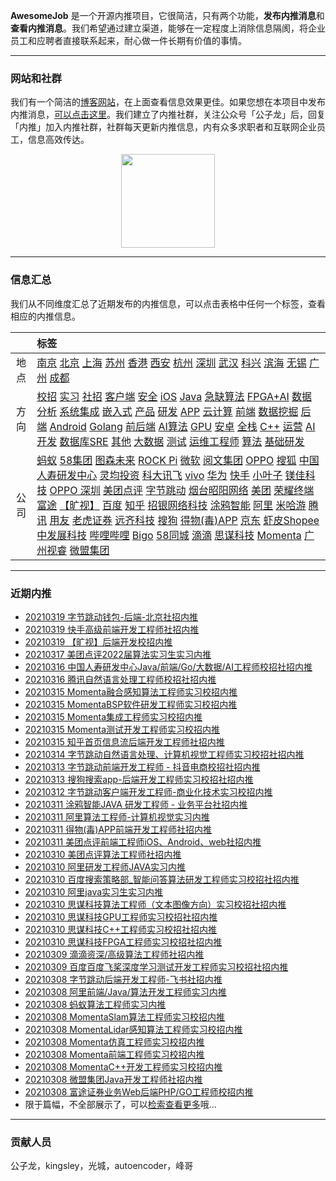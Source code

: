 
 

**AwesomeJob** 是一个开源内推项目，它很简洁，只有两个功能，**发布内推消息**和**查看内推消息**。我们希望通过建立渠道，能够在一定程度上消除信息隔阂，将企业员工和应聘者直接联系起来，耐心做一件长期有价值的事情。

---

### 网站和社群

我们有一个简洁的[博客网站](https://awesomejob.gitee.io/)，在上面查看信息效果更佳。如果您想在本项目中发布内推消息，[可以点击这里](https://wj.qq.com/s2/8043669/40c0)。我们建立了内推社群，关注公众号「公子龙」后，回复「内推」加入内推社群，社群每天更新内推信息，内有众多求职者和互联网企业员工，信息高效传达。

<div align=center><img src="https://img-blog.csdnimg.cn/20210306220847278.jpg?x-oss-process=type_ZmFuZ3poZW5naGVpdGk,shadow_10,text_aHR0cHM6Ly9ibG9nLmNzZG4ubmV0L0RvSmludGlhbg==,size_16,color_FFFFFF,t_70#pic_center" width="150"/></div>


--- 
### 信息汇总

我们从不同维度汇总了近期发布的内推信息，可以点击表格中任何一个标签，查看相应的内推信息。

||标签|
|:---:|:---|
|地点|[南京](https://awesomejob.gitee.io/tags/南京)  [北京](https://awesomejob.gitee.io/tags/北京)  [上海](https://awesomejob.gitee.io/tags/上海)  [苏州](https://awesomejob.gitee.io/tags/苏州)  [香港](https://awesomejob.gitee.io/tags/香港)  [西安](https://awesomejob.gitee.io/tags/西安)  [杭州](https://awesomejob.gitee.io/tags/杭州)  [深圳](https://awesomejob.gitee.io/tags/深圳)  [武汉](https://awesomejob.gitee.io/tags/武汉)  [科兴](https://awesomejob.gitee.io/tags/科兴)  [滨海](https://awesomejob.gitee.io/tags/滨海)  [无锡](https://awesomejob.gitee.io/tags/无锡)  [广州](https://awesomejob.gitee.io/tags/广州)  [成都](https://awesomejob.gitee.io/tags/成都)|
|方向|[校招](https://awesomejob.gitee.io/series/校招)  [实习](https://awesomejob.gitee.io/series/实习)  [社招](https://awesomejob.gitee.io/series/社招)	[客户端](https://awesomejob.gitee.io/categories/客户端)  [安全](https://awesomejob.gitee.io/categories/安全)  [iOS](https://awesomejob.gitee.io/categories/ios)  [Java](https://awesomejob.gitee.io/categories/java)  [急缺算法](https://awesomejob.gitee.io/categories/急缺算法)  [FPGA+AI](https://awesomejob.gitee.io/categories/fpga+ai)  [数据分析](https://awesomejob.gitee.io/categories/数据分析)  [系统集成](https://awesomejob.gitee.io/categories/系统集成)  [嵌入式](https://awesomejob.gitee.io/categories/嵌入式)  [产品](https://awesomejob.gitee.io/categories/产品)  [研发](https://awesomejob.gitee.io/categories/研发)  [APP](https://awesomejob.gitee.io/categories/app)  [云计算](https://awesomejob.gitee.io/categories/云计算)  [前端](https://awesomejob.gitee.io/categories/前端)  [数据挖掘](https://awesomejob.gitee.io/categories/数据挖掘)  [后端](https://awesomejob.gitee.io/categories/后端)  [Android](https://awesomejob.gitee.io/categories/android)  [Golang](https://awesomejob.gitee.io/categories/golang)  [前后端](https://awesomejob.gitee.io/categories/前后端)  [AI算法](https://awesomejob.gitee.io/categories/ai算法)  [GPU](https://awesomejob.gitee.io/categories/gpu)  [安卓](https://awesomejob.gitee.io/categories/安卓)  [全栈](https://awesomejob.gitee.io/categories/全栈)  [C++](https://awesomejob.gitee.io/categories/c++)  [运营](https://awesomejob.gitee.io/categories/运营)  [AI](https://awesomejob.gitee.io/categories/ai)  [开发](https://awesomejob.gitee.io/categories/开发)  [数据库SRE](https://awesomejob.gitee.io/categories/数据库sre)  [其他](https://awesomejob.gitee.io/categories/其他)  [大数据](https://awesomejob.gitee.io/categories/大数据)  [测试](https://awesomejob.gitee.io/categories/测试)  [运维工程师](https://awesomejob.gitee.io/categories/运维工程师)  [算法](https://awesomejob.gitee.io/categories/算法)  [基础研发](https://awesomejob.gitee.io/categories/基础研发)|
|公司|[蚂蚁](https://awesomejob.gitee.io/tags/蚂蚁)  [58集团](https://awesomejob.gitee.io/tags/58集团)  [图森未来](https://awesomejob.gitee.io/tags/图森未来)  [ROCK Pi](https://awesomejob.gitee.io/tags/rock-pi)  [微软](https://awesomejob.gitee.io/tags/微软)  [阅文集团](https://awesomejob.gitee.io/tags/阅文集团)  [OPPO](https://awesomejob.gitee.io/tags/oppo)  [搜狐](https://awesomejob.gitee.io/tags/搜狐)  [中国人寿研发中心](https://awesomejob.gitee.io/tags/中国人寿研发中心)  [灵均投资](https://awesomejob.gitee.io/tags/灵均投资)  [科大讯飞](https://awesomejob.gitee.io/tags/科大讯飞)  [vivo](https://awesomejob.gitee.io/tags/vivo)  [华为](https://awesomejob.gitee.io/tags/华为)  [快手](https://awesomejob.gitee.io/tags/快手)  [小叶子](https://awesomejob.gitee.io/tags/小叶子)  [镁佳科技](https://awesomejob.gitee.io/tags/镁佳科技)  [OPPO 深圳](https://awesomejob.gitee.io/tags/oppo-深圳)  [美团点评](https://awesomejob.gitee.io/tags/美团点评)  [字节跳动](https://awesomejob.gitee.io/tags/字节跳动)  [烟台昭阳网络](https://awesomejob.gitee.io/tags/烟台昭阳网络)  [美团](https://awesomejob.gitee.io/tags/美团)  [荣耀终端](https://awesomejob.gitee.io/tags/荣耀终端)  [富途](https://awesomejob.gitee.io/tags/富途)  [【旷视】](https://awesomejob.gitee.io/tags/【旷视】)  [百度](https://awesomejob.gitee.io/tags/百度)  [知乎](https://awesomejob.gitee.io/tags/知乎)  [招银网络科技](https://awesomejob.gitee.io/tags/招银网络科技)  [涂鸦智能](https://awesomejob.gitee.io/tags/涂鸦智能)  [阿里](https://awesomejob.gitee.io/tags/阿里)  [米哈游](https://awesomejob.gitee.io/tags/米哈游)  [腾讯](https://awesomejob.gitee.io/tags/腾讯)  [用友](https://awesomejob.gitee.io/tags/用友)  [老虎证券](https://awesomejob.gitee.io/tags/老虎证券)  [远齐科技](https://awesomejob.gitee.io/tags/远齐科技)  [搜狗](https://awesomejob.gitee.io/tags/搜狗)  [得物(毒)APP](https://awesomejob.gitee.io/tags/得物(毒)app)  [京东](https://awesomejob.gitee.io/tags/京东)  [虾皮Shopee](https://awesomejob.gitee.io/tags/虾皮shopee)  [中发展科技](https://awesomejob.gitee.io/tags/中发展科技)  [哔哩哔哩](https://awesomejob.gitee.io/tags/哔哩哔哩)  [Bigo](https://awesomejob.gitee.io/tags/bigo)  [58同城](https://awesomejob.gitee.io/tags/58同城)  [滴滴](https://awesomejob.gitee.io/tags/滴滴)  [思谋科技](https://awesomejob.gitee.io/tags/思谋科技)  [Momenta](https://awesomejob.gitee.io/tags/momenta)  [广州视睿](https://awesomejob.gitee.io/tags/广州视睿)  [微盟集团](https://awesomejob.gitee.io/tags/微盟集团)|
--- 

### 近期内推 
- [20210319  字节跳动钱包-后端-北京社招内推](https://awesomejob.gitee.io/posts/jobs/job_134)
- [20210319  快手高级前端开发工程师社招内推](https://awesomejob.gitee.io/posts/jobs/job_133)
- [20210319  【旷视】后端开发校招内推](https://awesomejob.gitee.io/posts/jobs/job_132)
- [20210317  美团点评2022届算法实习生实习内推](https://awesomejob.gitee.io/posts/jobs/job_131)
- [20210316  中国人寿研发中心Java/前端/Go/大数据/AI工程师校招社招内推](https://awesomejob.gitee.io/posts/jobs/job_130)
- [20210316  腾讯自然语言处理工程师校招社招内推](https://awesomejob.gitee.io/posts/jobs/job_129)
- [20210315  Momenta融合感知算法工程师实习校招内推](https://awesomejob.gitee.io/posts/jobs/job_128)
- [20210315  MomentaBSP软件研发工程师实习校招内推](https://awesomejob.gitee.io/posts/jobs/job_127)
- [20210315  Momenta集成工程师实习校招内推](https://awesomejob.gitee.io/posts/jobs/job_126)
- [20210315  Momenta测试开发工程师实习校招内推](https://awesomejob.gitee.io/posts/jobs/job_125)
- [20210315  知乎首页信息流后端开发工程师社招内推](https://awesomejob.gitee.io/posts/jobs/job_124)
- [20210314  字节跳动自然语言处理、计算机视觉工程师实习校招社招内推](https://awesomejob.gitee.io/posts/jobs/job_123)
- [20210313  字节跳动前端开发工程师 - 抖音电商校招社招内推](https://awesomejob.gitee.io/posts/jobs/job_122)
- [20210313  搜狗搜索app-后端开发工程师实习校招社招内推](https://awesomejob.gitee.io/posts/jobs/job_121)
- [20210312  字节跳动客户端开发工程师-商业化技术实习校招内推](https://awesomejob.gitee.io/posts/jobs/job_120)
- [20210311  涂鸦智能JAVA 研发工程师 - 业务平台社招内推](https://awesomejob.gitee.io/posts/jobs/job_119)
- [20210311  阿里算法工程师-计算机视觉实习内推](https://awesomejob.gitee.io/posts/jobs/job_118)
- [20210311  得物(毒)APP前端开发工程师社招内推](https://awesomejob.gitee.io/posts/jobs/job_117)
- [20210311  美团点评前端工程师iOS、Android、web社招内推](https://awesomejob.gitee.io/posts/jobs/job_116)
- [20210310  美团点评算法工程师社招内推](https://awesomejob.gitee.io/posts/jobs/job_115)
- [20210310  阿里研发工程师JAVA实习内推](https://awesomejob.gitee.io/posts/jobs/job_114)
- [20210310  百度搜索策略部_智能问答算法研发工程师实习校招社招内推](https://awesomejob.gitee.io/posts/jobs/job_113)
- [20210310  阿里java实习生实习内推](https://awesomejob.gitee.io/posts/jobs/job_112)
- [20210310  思谋科技算法工程师（文本图像方向）实习校招社招内推](https://awesomejob.gitee.io/posts/jobs/job_111)
- [20210310  思谋科技GPU工程师实习校招社招内推](https://awesomejob.gitee.io/posts/jobs/job_110)
- [20210310  思谋科技C++工程师实习校招社招内推](https://awesomejob.gitee.io/posts/jobs/job_109)
- [20210310  思谋科技FPGA工程师实习校招社招内推](https://awesomejob.gitee.io/posts/jobs/job_108)
- [20210309  滴滴资深/高级算法工程师社招内推](https://awesomejob.gitee.io/posts/jobs/job_107)
- [20210309  百度百度飞桨深度学习测试开发工程师实习校招社招内推](https://awesomejob.gitee.io/posts/jobs/job_106)
- [20210308  字节跳动后端开发工程师-飞书社招内推](https://awesomejob.gitee.io/posts/jobs/job_105)
- [20210308  阿里前端/Java/算法开发工程师实习内推](https://awesomejob.gitee.io/posts/jobs/job_104)
- [20210308  蚂蚁算法工程师实习内推](https://awesomejob.gitee.io/posts/jobs/job_103)
- [20210308  MomentaSlam算法工程师实习校招内推](https://awesomejob.gitee.io/posts/jobs/job_102)
- [20210308  MomentaLidar感知算法工程师实习校招内推](https://awesomejob.gitee.io/posts/jobs/job_101)
- [20210308  Momenta仿真工程师实习校招内推](https://awesomejob.gitee.io/posts/jobs/job_100)
- [20210308  Momenta前端工程师实习校招内推](https://awesomejob.gitee.io/posts/jobs/job_99)
- [20210308  MomentaC++开发工程师实习校招内推](https://awesomejob.gitee.io/posts/jobs/job_98)
- [20210308  微盟集团Java开发工程师社招内推](https://awesomejob.gitee.io/posts/jobs/job_97)
- [20210308  富途证券业务Web后端PHP/GO工程师校招内推](https://awesomejob.gitee.io/posts/jobs/job_96)
- 限于篇幅，不全部展示了，可以[检索查看更多](https://awesomejob.gitee.io/)哦...
--- 
### 贡献人员
公子龙，kingsley，光城，autoencoder，峰哥